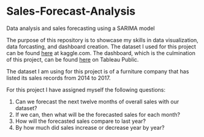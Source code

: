 # Sales-Forecast-Analysis
Data analysis and sales forecasting using a SARIMA model

The purpose of this repository is to showcase my skills in data visualization, data forcasting, and dashboard creation. The dataset I used for this project can be found [here](https://www.kaggle.com/datasets/tanayatipre/store-sales-forecasting-dataset) at kaggle.com. The dashboard, which is the culmination of this project, can be found [here](https://public.tableau.com/app/profile/travis.wolf1141/viz/DataForecastfor2018/Dashboard1#1) on Tableau Public.

The dataset I am using for this project is of a furniture company that has listed its sales records from 2014 to 2017.

For this project I have assigned myself the following questions:
  1. Can we forecast the next twelve months of overall sales with our dataset?
  2. If we can, then what will be the forecasted sales for each month?
  3. How will the forecasted sales compare to last year?
  4. By how much did sales increase or decrease year by year?
